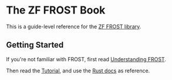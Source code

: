 # The ZF FROST Book

This is a guide-level reference for the [ZF FROST library](https://github.com/ZcashFoundation/frost/).

## Getting Started

If you're not familiar with FROST, first read [Understanding FROST](frost.md).

Then read the [Tutorial](tutorial.md), and use the [Rust
docs](user.md) as
reference.